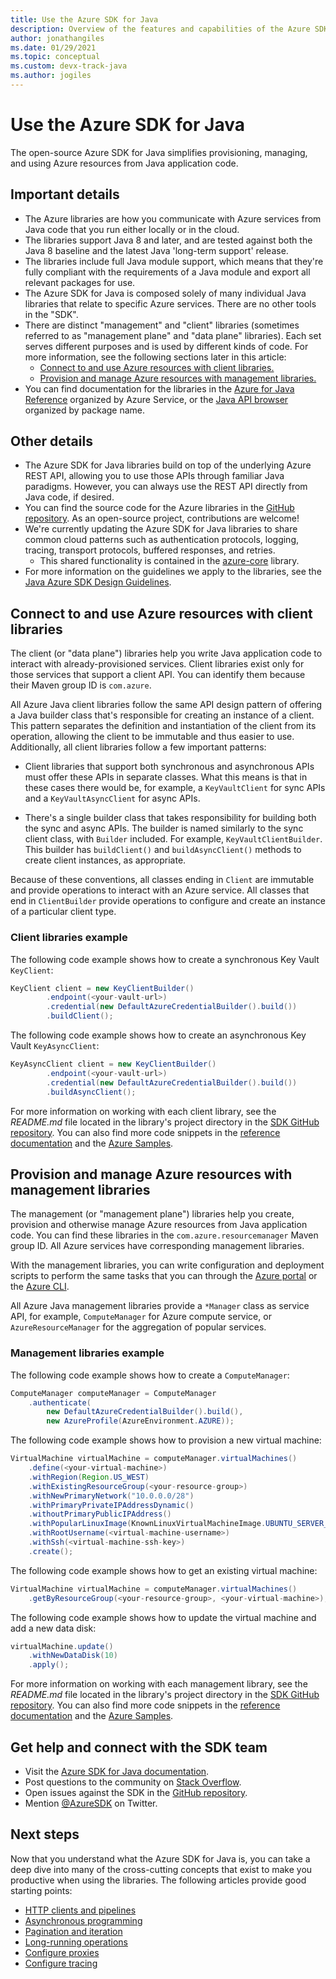 ```yaml
---
title: Use the Azure SDK for Java
description: Overview of the features and capabilities of the Azure SDK for Java that help you be more productive when provisioning, using, and managing Azure resources.
author: jonathangiles
ms.date: 01/29/2021
ms.topic: conceptual
ms.custom: devx-track-java
ms.author: jogiles
---
```


# Use the Azure SDK for Java

The open-source Azure SDK for Java simplifies provisioning, managing, and using Azure resources from Java application code.

## Important details

* The Azure libraries are how you communicate with Azure services from Java code that you run either locally or in the cloud.
* The libraries support Java 8 and later, and are tested against both the Java 8 baseline and the latest Java 'long-term support' release.
* The libraries include full Java module support, which means that they're fully compliant with the requirements of a Java module and export all relevant packages for use.
* The Azure SDK for Java is composed solely of many individual Java libraries that relate to specific Azure services. There are no other tools in the "SDK".
* There are distinct "management" and "client" libraries (sometimes referred to as "management plane" and "data plane" libraries). Each set serves different purposes and is used by different kinds of code. For more information, see the following sections later in this article:
  * [Connect to and use Azure resources with client libraries.](#connect-to-and-use-azure-resources-with-client-libraries)
  * [Provision and manage Azure resources with management libraries.](#provision-and-manage-azure-resources-with-management-libraries)
* You can find documentation for the libraries in the [Azure for Java Reference](/java/api/overview/azure/) organized by Azure Service, or the [Java API browser](/java/api/) organized by package name.

## Other details

* The Azure SDK for Java libraries build on top of the underlying Azure REST API, allowing you to use those APIs through familiar Java paradigms. However, you can always use the REST API directly from Java code, if desired.
* You can find the source code for the Azure libraries in the [GitHub repository](https://github.com/Azure/azure-sdk-for-java). As an open-source project, contributions are welcome!
* We're currently updating the Azure SDK for Java libraries to share common cloud patterns such as authentication protocols, logging, tracing, transport protocols, buffered responses, and retries.
  * This shared functionality is contained in the [azure-core](https://github.com/Azure/azure-sdk-for-java/tree/master/sdk/core/azure-core) library.
* For more information on the guidelines we apply to the libraries, see the [Java Azure SDK Design Guidelines](https://azure.github.io/azure-sdk/java_introduction.html).

## Connect to and use Azure resources with client libraries

The client (or "data plane") libraries help you write Java application code to interact with already-provisioned services. Client libraries exist only for those services that support a client API. You can identify them because their Maven group ID is `com.azure`.

All Azure Java client libraries follow the same API design pattern of offering a Java builder class that's responsible for creating an instance of a client. This pattern separates the definition and instantiation of the client from its operation, allowing the client to be immutable and thus easier to use. Additionally, all client libraries follow a few important patterns:

* Client libraries that support both synchronous and asynchronous APIs must offer these APIs in separate classes. What this means is that in these cases there would be, for example, a `KeyVaultClient` for sync APIs and a `KeyVaultAsyncClient` for async APIs.

* There's a single builder class that takes responsibility for building both the sync and async APIs. The builder is named similarly to the sync client class, with `Builder` included. For example, `KeyVaultClientBuilder`. This builder has `buildClient()` and `buildAsyncClient()` methods to create client instances, as appropriate.

Because of these conventions, all classes ending in `Client` are immutable and provide operations to interact with an Azure service. All classes that end in `ClientBuilder` provide operations to configure and create an instance of a particular client type.

### Client libraries example

The following code example shows how to create a synchronous Key Vault `KeyClient`:

```java
KeyClient client = new KeyClientBuilder()
        .endpoint(<your-vault-url>)
        .credential(new DefaultAzureCredentialBuilder().build())
        .buildClient();
```

The following code example shows how to create an asynchronous Key Vault `KeyAsyncClient`:

```java
KeyAsyncClient client = new KeyClientBuilder()
        .endpoint(<your-vault-url>)
        .credential(new DefaultAzureCredentialBuilder().build())
        .buildAsyncClient();
```

For more information on working with each client library, see the *README.md* file located in the library's project directory in the [SDK GitHub repository](https://github.com/Azure/azure-sdk-for-java). You can also find more code snippets in the [reference documentation](/java/api) and the [Azure Samples](/samples/browse/?products=azure&languages=java).

## Provision and manage Azure resources with management libraries

The management (or "management plane") libraries help you create, provision and otherwise manage Azure resources from Java application code. You can find these libraries in the `com.azure.resourcemanager` Maven group ID. All Azure services have corresponding management libraries.

With the management libraries, you can write configuration and deployment scripts to perform the same tasks that you can through the [Azure portal](https://portal.azure.com/) or the [Azure CLI](/cli/azure/install-azure-cli).

All Azure Java management libraries provide a `*Manager` class as service API, for example, `ComputeManager` for Azure compute service, or `AzureResourceManager` for the aggregation of popular services.

### Management libraries example

The following code example shows how to create a `ComputeManager`:

```java
ComputeManager computeManager = ComputeManager
    .authenticate(
        new DefaultAzureCredentialBuilder().build(),
        new AzureProfile(AzureEnvironment.AZURE));
```

The following code example shows how to provision a new virtual machine:

```java
VirtualMachine virtualMachine = computeManager.virtualMachines()
    .define(<your-virtual-machine>)
    .withRegion(Region.US_WEST)
    .withExistingResourceGroup(<your-resource-group>)
    .withNewPrimaryNetwork("10.0.0.0/28")
    .withPrimaryPrivateIPAddressDynamic()
    .withoutPrimaryPublicIPAddress()
    .withPopularLinuxImage(KnownLinuxVirtualMachineImage.UBUNTU_SERVER_18_04_LTS)
    .withRootUsername(<virtual-machine-username>)
    .withSsh(<virtual-machine-ssh-key>)
    .create();
```

The following code example shows how to get an existing virtual machine:

```java
VirtualMachine virtualMachine = computeManager.virtualMachines()
    .getByResourceGroup(<your-resource-group>, <your-virtual-machine>);
```

The following code example shows how to update the virtual machine and add a new data disk:

```java
virtualMachine.update()
    .withNewDataDisk(10)
    .apply();
```

For more information on working with each management library, see the *README.md* file located in the library's project directory in the [SDK GitHub repository](https://github.com/Azure/azure-sdk-for-java/tree/master/sdk/resourcemanager#readme). You can also find more code snippets in the [reference documentation](/java/api) and the [Azure Samples](/samples/browse/?products=azure&languages=java).

## Get help and connect with the SDK team

* Visit the [Azure SDK for Java documentation](https://azure.github.io/azure-sdk-for-java/).
* Post questions to the community on [Stack Overflow](https://stackoverflow.com/questions/tagged/azure-sdk-for-java).
* Open issues against the SDK in the [GitHub repository](https://github.com/Azure/azure-sdk-for-java/issues).
* Mention [@AzureSDK](https://twitter.com/AzureSdk/) on Twitter.

## Next steps

Now that you understand what the Azure SDK for Java is, you can take a deep dive into many of the cross-cutting concepts that exist to make you productive when using the libraries. The following articles provide good starting points:

* [HTTP clients and pipelines](java-sdk-http-client-pipeline.md)
* [Asynchronous programming](java-sdk-async-programming.md)
* [Pagination and iteration](java-sdk-pagination.md)
* [Long-running operations](java-sdk-lro.md)
* [Configure proxies](java-sdk-proxying.md)
* [Configure tracing](java-sdk-tracing.md)
